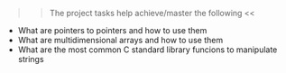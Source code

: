 >> The project tasks help achieve/master the following <<

- What are pointers to pointers and how to use them 
- What are multidimensional arrays and how to use them
- What are the most common C standard library funcions to manipulate strings
